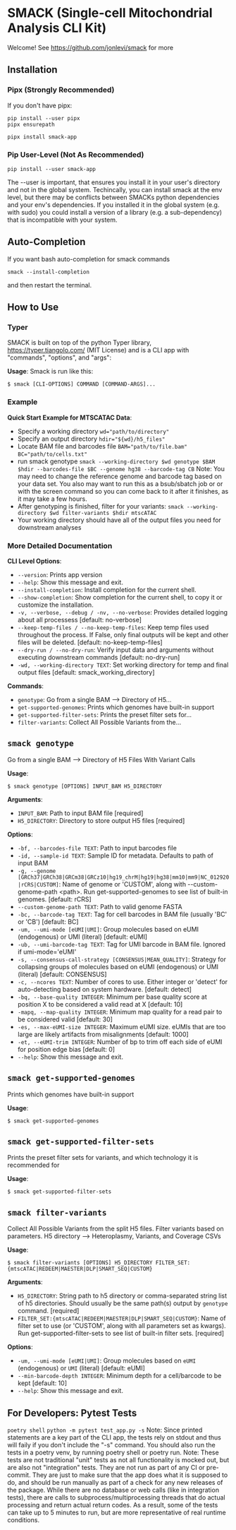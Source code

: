 # SMACK (Single-cell Mitochondrial Analysis CLI Kit)
Welcome! See https://github.com/jonlevi/smack for more

## Installation
### Pipx (Strongly Recommended)
If you don't have pipx:
```
pip install --user pipx
pipx ensurepath
```
```
pipx install smack-app
```
### Pip User-Level (Not As Recommended)
```
pip install --user smack-app
```

The --user is important, that ensures you install it in your user's directory and not in the global system. Techincally, you can install smack at the env level, but there may be conflicts between SMACKs python dependencies and your env's dependencies. If you installed it in the global system (e.g. with sudo) you could install a version of a library (e.g. a sub-dependency) that is incompatible with your system.


## Auto-Completion
If you want bash auto-completion for smack commands
```
smack --install-completion
```
and then restart the terminal.

## How to Use

### Typer
SMACK is built on top of the python Typer library, https://typer.tiangolo.com/ (MIT License) and is a CLI app with "commands", "options", and "args":

**Usage**:
Smack is run like this:
```console
$ smack [CLI-OPTIONS] COMMAND [COMMAND-ARGS]...
```

### Example
**Quick Start Example for MTSCATAC Data**:
- Specify a working directory
`wd="path/to/directory"`
- Specify an output directory
`hdir="${wd}/h5_files" `
- Locate BAM file and barcodes file
`BAM="path/to/file.bam"`
`BC="path/to/cells.txt"`
- run smack genotype
`smack --working-directory $wd genotype $BAM $hdir --barcodes-file $BC --genome hg38 --barcode-tag CB`
Note: You may need to change the reference genome and barcode tag based on your data set. You also may want to run this as a bsub/sbatch job or or with the screen command so you can come back to it after it finishes, as it may take a few hours.
- After genotyping is finished, filter for your variants:
`smack --working-directory $wd filter-variants $hdir mtscATAC`
- Your working directory should have all of the output files you need for downstream analyses


### More Detailed Documentation

**CLI Level Options**:
* `--version`: Prints app version
* `--help`: Show this message and exit.
* `--install-completion`: Install completion for the current shell.
* `--show-completion`: Show completion for the current shell, to copy it or customize the installation.
* `-v, --verbose, --debug / -nv, --no-verbose`: Provides detailed logging about all processess  [default: no-verbose]
* `--keep-temp-files / --no-keep-temp-files`: Keep temp files used throughout the process. If False, only final outputs will be kept and other files will be deleted.  [default: no-keep-temp-files]
* `--dry-run / --no-dry-run`: Verify input data and arguments without executing downstream commands  [default: no-dry-run]
* `-wd, --working-directory TEXT`: Set working directory for temp and final output files  [default: smack_working_directory]


**Commands**:

* `genotype`: Go from a single BAM --&gt; Directory of H5...
* `get-supported-genomes`: Prints which genomes have built-in support
* `get-supported-filter-sets`: Prints the preset filter sets for...
* `filter-variants`: Collect All Possible Variants from the...

## `smack genotype`

Go from a single BAM --&gt; Directory of H5 Files With Variant Calls

**Usage**:

```console
$ smack genotype [OPTIONS] INPUT_BAM H5_DIRECTORY
```

**Arguments**:

* `INPUT_BAM`: Path to input BAM file  [required]
* `H5_DIRECTORY`: Directory to store output H5 files  [required]

**Options**:

* `-bf, --barcodes-file TEXT`: Path to input barcodes file
* `-id, --sample-id TEXT`: Sample ID for metadata. Defaults to path of input BAM
* `-g, --genome [GRCh37|GRCh38|GRCm38|GRCz10|hg19_chrM|hg19|hg38|mm10|mm9|NC_012920|rCRS|CUSTOM]`: Name of genome or &#x27;CUSTOM&#x27;, along with --custom-genome-path &lt;path&gt;. Run get-supported-genomes to see list of built-in genomes.  [default: rCRS]
* `--custom-genome-path TEXT`: Path to valid genome FASTA
* `-bc, --barcode-tag TEXT`: Tag for cell barcodes in BAM file (usually &#x27;BC&#x27; or &#x27;CB&#x27;)  [default: BC]
* `-um, --umi-mode [eUMI|UMI]`: Group molecules based on eUMI (endogenous) or UMI (literal)  [default: eUMI]
* `-ub, --umi-barcode-tag TEXT`: Tag for UMI barcode in BAM file. Ignored if umi-mode=&#x27;eUMI&#x27;
* `-s, --consensus-call-strategy [CONSENSUS|MEAN_QUALITY]`: Strategy for collapsing groups of molecules based on eUMI (endogenous) or UMI (literal)  [default: CONSENSUS]
* `-c, --ncores TEXT`: Number of cores to use. Either integer or &#x27;detect&#x27; for auto-detecting based on system hardware.  [default: detect]
* `-bq, --base-quality INTEGER`: Minimum per base quality score at position X to be considered a valid read at X  [default: 10]
* `-mapq, --map-quality INTEGER`: Minimum map quality for a read pair to be considered valid  [default: 30]
* `-es, --max-eUMI-size INTEGER`: Maximum eUMI size. eUMIs that are too large are likely artifacts from misalignments  [default: 1000]
* `-et, --eUMI-trim INTEGER`: Number of bp to trim off each side of eUMI for position edge bias  [default: 0]
* `--help`: Show this message and exit.

## `smack get-supported-genomes`

Prints which genomes have built-in support

**Usage**:

```console
$ smack get-supported-genomes
```


## `smack get-supported-filter-sets`

Prints the preset filter sets for variants, and which technology it is recommended for

**Usage**:

```console
$ smack get-supported-filter-sets
```


## `smack filter-variants`

Collect All Possible Variants from the split H5 files. Filter variants based on parameters.
H5 directory --&gt; Heteroplasmy, Variants, and Coverage CSVs

**Usage**:

```console
$ smack filter-variants [OPTIONS] H5_DIRECTORY FILTER_SET:{mtscATAC|REDEEM|MAESTER|DLP|SMART_SEQ|CUSTOM}
```

**Arguments**:

* `H5_DIRECTORY`: String path to h5 directory or comma-separated string list of h5 directories. Should usually be the same path(s) output by `genotype` command.  [required]
* `FILTER_SET:{mtscATAC|REDEEM|MAESTER|DLP|SMART_SEQ|CUSTOM}`: Name of filter set to use (or &#x27;CUSTOM&#x27;, along with all parameters set as kwargs). Run get-supported-filter-sets to see list of built-in filter sets.  [required]

**Options**:

* `-um, --umi-mode [eUMI|UMI]`: Group molecules based on `eUMI` (endogenous) or `UMI` (literal)  [default: eUMI]
* `--min-barcode-depth INTEGER`: Minimum depth for a cell/barcode to be kept  [default: 10]
* `--help`: Show this message and exit.


## For Developers: Pytest Tests
`poetry shell`
`python -m pytest test_app.py -s`
Note: Since printed statements are a key part of the CLI app, the tests rely on stdout and thus will faily if you don't include the "-s" command. You should also run the tests in a poetry venv, by running poetry shell or poetry run. 
Note: These tests are not traditional "unit" tests as not all functionality is mocked out, but are also not "integration" tests. They are not run as part of any CI or pre-commit. They are just to make sure that the app does what it is supposed to do, and should be run manually as part of a check for any new releases of the package. While there are no database or web calls (like in integration tests), there are calls to subprocess/multiprocessing threads that do actual processing and return actual return codes. As a result, some of the tests can take up to 5 minutes to run, but are more representative of real runtime conditions.

   